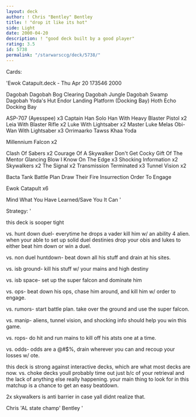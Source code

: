 ```yaml
---
layout: deck
author: ! Chris "Bentley" Bentley
title: ! "drop it like its hot"
side: Light
date: 2000-04-20
description: ! "good deck built by a good player"
rating: 3.5
id: 5738
permalink: "/starwarsccg/deck/5738/"
---
```

Cards: 

'Ewok Catapult.deck - Thu Apr 20 173546 2000

Dagobah
Dagobah Bog Clearing
Dagobah Jungle
Dagobah Swamp
Dagobah Yoda's Hut
Endor Landing Platform (Docking Bay)
Hoth Echo Docking Bay

ASP-707 (Ayesspee)  x3
Captain Han Solo
Han With Heavy Blaster Pistol  x2
Leia With Blaster Rifle  x2
Luke With Lightsaber  x2
Master Luke
Melas
Obi-Wan With Lightsaber  x3
Orrimaarko
Tawss Khaa
Yoda

Millennium Falcon  x2

Clash Of Sabers  x2
Courage Of A Skywalker
Don't Get Cocky
Gift Of The Mentor
Glancing Blow
I Know
On The Edge  x3
Shocking Information  x2
Skywalkers  x2
The Signal  x2
Transmission Terminated  x3
Tunnel Vision  x2

Bacta Tank
Battle Plan
Draw Their Fire
Insurrection
Order To Engage

Ewok Catapult  x6

Mind What You Have Learned/Save You It Can
'

Strategy: '

this deck is sooper tight

vs. hunt down duel- everytime he drops a vader kill him w/ an ability 4 alien. when your able to set up solid duel destinies drop your obis and lukes to either beat him down or win a duel.

vs. non duel huntdown- beat down all his stuff and drain at his sites.

vs. isb ground- kill his stuff w/ your mains and high destiny

vs. isb space- set up the super falcon and dominate him

vs. ops- beat down his ops, chase him around, and kill him w/ order to engage.

vs. rumors- start battle plan. take over the ground and use the super falcon.

vs. manip- aliens, tunnel vision, and shocking info should help you win this game.

vs. rops- do hit and run mains to kill off his atsts one at a time.

vs. odds- odds are a @#$%, drain wherever you can and recoup your losses w/ ote.

this deck is strong against interactive decks, which are what most decks are now. vs. choke decks youll probably time out just b/c of your retrieval and the lack of anything else really happening. your main thing to look for in this matchup is a chance to get an easy beatdown.

2x skywalkers is anti barrier in case yall didnt realize that.

Chris 'AL state champ' Bentley '
